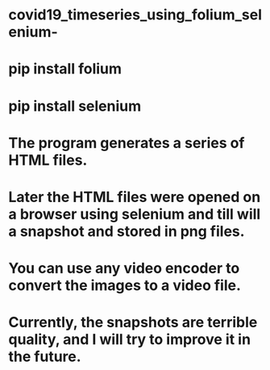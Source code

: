 # covid19_timeseries_using_folium_selenium-
# pip install folium
# pip install selenium
# The program generates a series of HTML files.
# Later the HTML files were opened on a browser using selenium and till will a snapshot and stored in png files.
# You can use any video encoder to convert the images to a video file. 
# Currently, the snapshots are terrible quality, and I will try to improve it in the future. 
